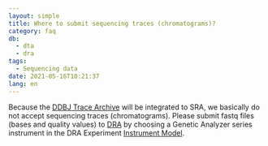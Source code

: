 ```yaml
---
layout: simple
title: Where to submit sequencing traces (chromatograms)?
category: faq
db:
  - dta
  - dra
tags: 
  - Sequencing data
date: 2021-05-16T10:21:37
lang: en
---
```


Because the [DDBJ Trace Archive](/dta/index-e.html) will be integrated to SRA, we basically do not accept sequencing traces (chromatograms). Please submit fastq files (bases and quality values) to [DRA](/dra/index-e.html) by choosing a Genetic Analyzer series instrument in the DRA Experiment [Instrument Model](/dra/submission-e.html#Instrument).


